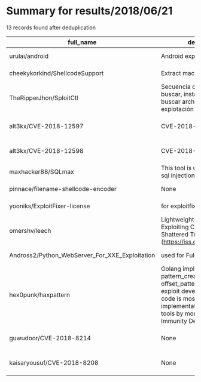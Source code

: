 
# Summary for results/2018/06/21
    
13 records found after deduplication

| full_name | description | html_url | matched_list | matched_count | pushed_at | size | stargazers_count | language | forks_count | vul_ids |
|------------------------------------------------|-----------------------------------------------------------------------------------------------------------------------------------------------------------------------------------------------------------|-------------------------------------------------------------------|----------------|-----------------|---------------------------|--------|--------------------|------------|---------------|--------------------|
| urulai/android | Android exploits | https://github.com/urulai/android | ['exploit'] | 1 | 2018-06-21 07:32:42+00:00 | 6418 | 0 | Java | 0 | [] |
| cheekykorkind/ShellcodeSupport | Extract machine code | https://github.com/cheekykorkind/ShellcodeSupport | ['shellcode'] | 1 | 2018-06-21 10:59:41+00:00 | 1 | 0 | Python | 0 | [] |
| TheRipperJhon/SploitCtl | Secuencia de comandos para buscar, instalar, actualizar y buscar archivos de explotación de sitios | https://github.com/TheRipperJhon/SploitCtl | ['sploit'] | 1 | 2018-06-21 03:33:32+00:00 | 43 | 0 | Shell | 0 | [] |
| alt3kx/CVE-2018-12597 | CVE-2018-12597 | https://github.com/alt3kx/CVE-2018-12597 | ['cve-2'] | 1 | 2018-06-21 07:03:40+00:00 | 18 | 1 | nan | 0 | ['CVE-2018-12597'] |
| alt3kx/CVE-2018-12598 | CVE-2018-12598 | https://github.com/alt3kx/CVE-2018-12598 | ['cve-2'] | 1 | 2018-06-21 07:05:15+00:00 | 16 | 1 | nan | 0 | ['CVE-2018-12598'] |
| maxhacker88/SQLmax | This tool is used to exploit the sql injection hole | https://github.com/maxhacker88/SQLmax | ['exploit'] | 1 | 2018-06-21 08:11:16+00:00 | 2 | 0 | Python | 0 | [] |
| pinnace/filename-shellcode-encoder | None | https://github.com/pinnace/filename-shellcode-encoder | ['shellcode'] | 1 | 2018-06-21 10:13:58+00:00 | 3 | 3 | Python | 0 | [] |
| yooniks/ExploitFixer-license | for exploitfixer and old clients | https://github.com/yooniks/ExploitFixer-license | ['exploit'] | 1 | 2018-06-21 12:33:39+00:00 | 1 | 0 | | 0 | [] |
| omershv/leech | Lightweight Embedded Exploiting CHip - used for the Shattered Trust paper (https://iss.oy.ne.ro/Shattered) | https://github.com/omershv/leech | ['exploit'] | 1 | 2018-06-21 14:52:34+00:00 | 51 | 0 | C | 0 | [] |
| Andross2/Python_WebServer_For_XXE_Exploitation | used for Fulcrum machine | https://github.com/Andross2/Python_WebServer_For_XXE_Exploitation | ['exploit'] | 1 | 2018-06-21 15:05:01+00:00 | 7 | 0 | Python | 0 | [] |
| hex0punk/haxpattern | Golang implementation of pattern_create and offset_pattern utilities for exploit development. The code is mostly based on the implementation of the same tools by mona.py, a plugin for Immunity Debugger | https://github.com/hex0punk/haxpattern | ['exploit'] | 1 | 2018-06-21 15:48:01+00:00 | 8 | 2 | Go | 1 | [] |
| guwudoor/CVE-2018-8214 | None | https://github.com/guwudoor/CVE-2018-8214 | ['cve-2'] | 1 | 2018-06-21 15:24:53+00:00 | 7 | 0 | nan | 4 | ['CVE-2018-8214'] |
| kaisaryousuf/CVE-2018-8208 | None | https://github.com/kaisaryousuf/CVE-2018-8208 | ['cve-2'] | 1 | 2018-06-21 15:06:07+00:00 | 10 | 0 | nan | 2 | ['CVE-2018-8208'] |
